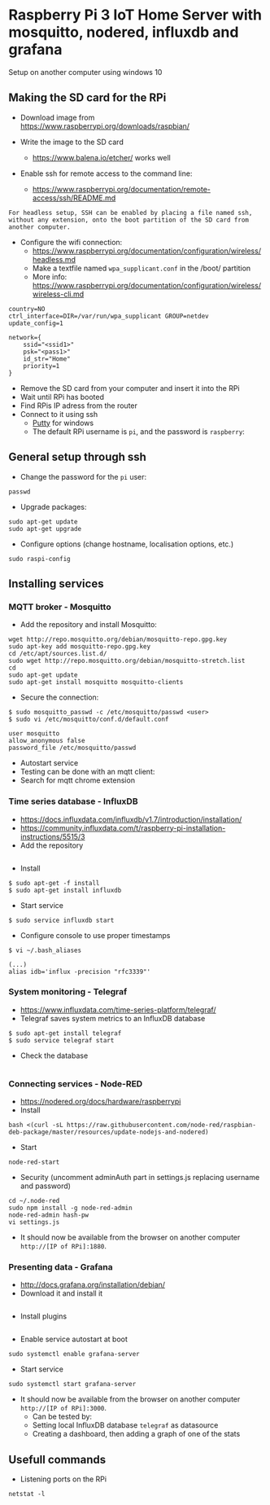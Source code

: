 # Raspberry Pi 3 IoT Home Server with mosquitto, nodered, influxdb and grafana
Setup on another computer using windows 10
## Making the SD card for the RPi

* Download image from https://www.raspberrypi.org/downloads/raspbian/

* Write the image to the SD card
  * https://www.balena.io/etcher/ works well
* Enable ssh for remote access to the command line:
  * https://www.raspberrypi.org/documentation/remote-access/ssh/README.md
```
For headless setup, SSH can be enabled by placing a file named ssh,
without any extension, onto the boot partition of the SD card from another computer.
```

* Configure the wifi connection:
  * https://www.raspberrypi.org/documentation/configuration/wireless/headless.md
  * Make a textfile named `wpa_supplicant.conf` in the /boot/ partition
   * More info: https://www.raspberrypi.org/documentation/configuration/wireless/wireless-cli.md
 ```
 country=NO
 ctrl_interface=DIR=/var/run/wpa_supplicant GROUP=netdev
 update_config=1

 network={
     ssid="<ssid1>"
     psk="<pass1>"
     id_str="Home"
     priority=1
 }
 ```
* Remove the SD card from your computer and insert it into the RPi
* Wait until RPi has booted
* Find RPis IP adress from the router
* Connect to it using ssh
  * [Putty](https://www.putty.org/) for windows
  * The default RPi username is `pi`, and the password is `raspberry`:
  
## General setup through ssh
* Change the password for the `pi` user:
```
passwd
```
* Upgrade packages:
```
sudo apt-get update
sudo apt-get upgrade
```
* Configure options (change hostname, localisation options, etc.)
```
sudo raspi-config
```
## Installing services
### MQTT broker - Mosquitto
* Add the repository and install Mosquitto:

```
wget http://repo.mosquitto.org/debian/mosquitto-repo.gpg.key
sudo apt-key add mosquitto-repo.gpg.key
cd /etc/apt/sources.list.d/
sudo wget http://repo.mosquitto.org/debian/mosquitto-stretch.list
cd
sudo apt-get update
sudo apt-get install mosquitto mosquitto-clients
```
* Secure the connection:

```
$ sudo mosquitto_passwd -c /etc/mosquitto/passwd <user>
$ sudo vi /etc/mosquitto/conf.d/default.conf

user mosquitto
allow_anonymous false
password_file /etc/mosquitto/passwd
```

* Autostart service
* Testing can be done with an mqtt client:
 * Search for mqtt chrome extension
### Time series database - InfluxDB
* https://docs.influxdata.com/influxdb/v1.7/introduction/installation/ 
* https://community.influxdata.com/t/raspberry-pi-installation-instructions/5515/3
* Add the repository

```

```

* Install

```
$ sudo apt-get -f install
$ sudo apt-get install influxdb
```

* Start service

```
$ sudo service influxdb start
```

* Configure console to use proper timestamps

```
$ vi ~/.bash_aliases

(...)
alias idb='influx -precision "rfc3339"'
```

### System monitoring - Telegraf
* https://www.influxdata.com/time-series-platform/telegraf/
* Telegraf saves system metrics to an InfluxDB database

```
$ sudo apt-get install telegraf
$ sudo service telegraf start
```

* Check the database

```

```

### Connecting services - Node-RED
* https://nodered.org/docs/hardware/raspberrypi
* Install
```
bash <(curl -sL https://raw.githubusercontent.com/node-red/raspbian-deb-package/master/resources/update-nodejs-and-nodered)
```
* Start
```
node-red-start
```
* Security (uncomment adminAuth part in settings.js replacing username and password)

```
cd ~/.node-red
sudo npm install -g node-red-admin
node-red-admin hash-pw
vi settings.js
```
* It should now be available from the browser on another computer `http://[IP of RPi]:1880`.
### Presenting data - Grafana
* http://docs.grafana.org/installation/debian/
* Download it and install it

```
```

* Install plugins

```
```

* Enable service autostart at boot

```
sudo systemctl enable grafana-server
```

* Start service

```
sudo systemctl start grafana-server
```

* It should now be available from the browser on another computer `http://[IP of RPi]:3000`.
  * Can be tested by:
  * Setting local InfluxDB database `telegraf` as datasource
  * Creating a dashboard, then adding a graph of one of the stats
## Usefull commands
* Listening ports on the RPi
```
netstat -l
```
